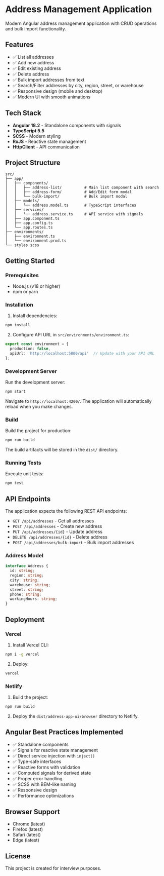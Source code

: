 # Address Management Application

Modern Angular address management application with CRUD operations and bulk import functionality.

## Features

- ✅ List all addresses
- ✅ Add new address
- ✅ Edit existing address
- ✅ Delete address
- ✅ Bulk import addresses from text
- ✅ Search/Filter addresses by city, region, street, or warehouse
- ✅ Responsive design (mobile and desktop)
- ✅ Modern UI with smooth animations

## Tech Stack

- **Angular 18.2** - Standalone components with signals
- **TypeScript 5.5**
- **SCSS** - Modern styling
- **RxJS** - Reactive state management
- **HttpClient** - API communication

## Project Structure

```
src/
├── app/
│   ├── components/
│   │   ├── address-list/          # Main list component with search
│   │   ├── address-form/          # Add/Edit form modal
│   │   └── bulk-import/           # Bulk import modal
│   ├── models/
│   │   └── address.model.ts       # TypeScript interfaces
│   ├── services/
│   │   └── address.service.ts     # API service with signals
│   ├── app.component.ts
│   ├── app.config.ts
│   └── app.routes.ts
├── environments/
│   ├── environment.ts
│   └── environment.prod.ts
└── styles.scss
```

## Getting Started

### Prerequisites

- Node.js (v18 or higher)
- npm or yarn

### Installation

1. Install dependencies:
```bash
npm install
```

2. Configure API URL in `src/environments/environment.ts`:
```typescript
export const environment = {
  production: false,
  apiUrl: 'http://localhost:5000/api'  // Update with your API URL
};
```

### Development Server

Run the development server:
```bash
npm start
```

Navigate to `http://localhost:4200/`. The application will automatically reload when you make changes.

### Build

Build the project for production:
```bash
npm run build
```

The build artifacts will be stored in the `dist/` directory.

### Running Tests

Execute unit tests:
```bash
npm test
```

## API Endpoints

The application expects the following REST API endpoints:

- `GET /api/addresses` - Get all addresses
- `POST /api/addresses` - Create new address
- `PUT /api/addresses/{id}` - Update address
- `DELETE /api/addresses/{id}` - Delete address
- `POST /api/addresses/bulk-import` - Bulk import addresses

### Address Model

```typescript
interface Address {
  id: string;
  region: string;
  city: string;
  warehouse: string;
  street: string;
  phone: string;
  workingHours: string;
}
```

## Deployment

### Vercel

1. Install Vercel CLI:
```bash
npm i -g vercel
```

2. Deploy:
```bash
vercel
```

### Netlify

1. Build the project:
```bash
npm run build
```

2. Deploy the `dist/address-app-ui/browser` directory to Netlify.

## Angular Best Practices Implemented

- ✅ Standalone components
- ✅ Signals for reactive state management
- ✅ Direct service injection with `inject()`
- ✅ Type-safe interfaces
- ✅ Reactive forms with validation
- ✅ Computed signals for derived state
- ✅ Proper error handling
- ✅ SCSS with BEM-like naming
- ✅ Responsive design
- ✅ Performance optimizations

## Browser Support

- Chrome (latest)
- Firefox (latest)
- Safari (latest)
- Edge (latest)

## License

This project is created for interview purposes.

